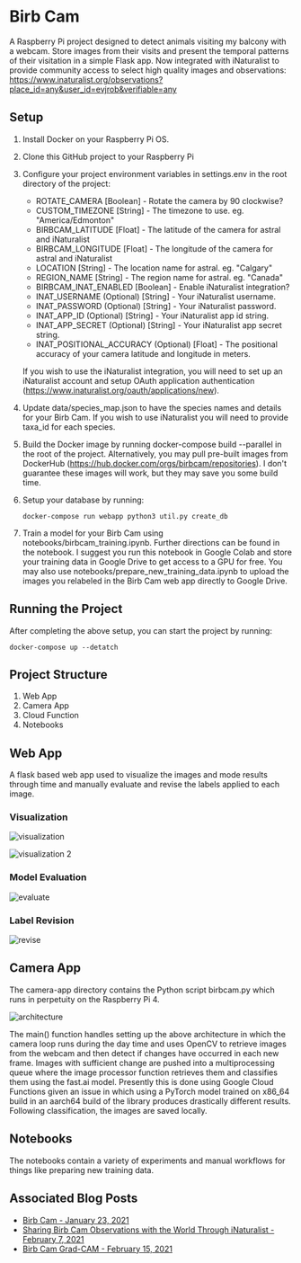 # Birb Cam

A Raspberry Pi project designed to detect animals visiting my balcony with a webcam. Store images from their visits and present the temporal patterns of their visitation in a simple Flask app. Now integrated with iNaturalist to provide community access to select high quality images and observations: https://www.inaturalist.org/observations?place_id=any&user_id=evjrob&verifiable=any

## Setup

1. Install Docker on your Raspberry Pi OS.

2. Clone this GitHub project to your Raspberry Pi

3. Configure your project environment variables in settings.env in the root directory of the project:
    * ROTATE_CAMERA [Boolean] - Rotate the camera by 90 clockwise?
    * CUSTOM_TIMEZONE [String] - The timezone to use. eg. "America/Edmonton"
    * BIRBCAM_LATITUDE [Float] - The latitude of the camera for astral and iNaturalist
    * BIRBCAM_LONGITUDE [Float] - The longitude of the camera for astral and iNaturalist
    * LOCATION [String] - The location name for astral. eg. "Calgary"
    * REGION_NAME [String] - The region name for astral. eg. "Canada"
    * BIRBCAM_INAT_ENABLED [Boolean] - Enable iNaturalist integration? 
    * INAT_USERNAME (Optional) [String] - Your iNaturalist username.
    * INAT_PASSWORD (Optional) [String] - Your iNaturalist password.
    * INAT_APP_ID (Optional) [String] - Your iNaturalist app id string.
    * INAT_APP_SECRET (Optional) [String] - Your iNaturalist app secret string.
    * INAT_POSITIONAL_ACCURACY (Optional) [Float] - The positional accuracy of your camera latitude and longitude in meters.

    If you wish to use the iNaturalist integration, you will need to set up an iNaturalist account and setup OAuth application authentication (https://www.inaturalist.org/oauth/applications/new).

4. Update data/species_map.json to have the species names and details for your Birb Cam. If you wish to use iNaturalist you will need to provide taxa_id for each species.

5. Build the Docker image by running docker-compose build --parallel in the root of the project. Alternatively, you may pull pre-built images from DockerHub (https://hub.docker.com/orgs/birbcam/repositories). I don't guarantee these images will work, but they may save you some build time.

6. Setup your database by running:

    ```docker-compose run webapp python3 util.py create_db```

7. Train a model for your Birb Cam using notebooks/birbcam_training.ipynb. Further directions can be found in the notebook. I suggest you run this notebook in Google Colab and store your training data in Google Drive to get access to a GPU for free. You may also use notebooks/prepare_new_training_data.ipynb to upload the images you relabeled in the Birb Cam web app directly to Google Drive.

## Running the Project

After completing the above setup, you can start the project by running:

```docker-compose up --detatch```

## Project Structure

1. Web App
1. Camera App
1. Cloud Function 
1. Notebooks

## Web App

A flask based web app used to visualize the images and mode results through time and manually evaluate and revise the labels applied to each image.

### Visualization

![visualization](imgs/readme/birbcam_visualization.png)

![visualization 2](imgs/readme/birbcam_visualization_2.png)

### Model Evaluation

![evaluate](imgs/readme/birbcam_evaluate.png)

### Label Revision

![revise](imgs/readme/birbcam_revise.png)

## Camera App

The camera-app directory contains the Python script birbcam.py which runs in perpetuity on the Raspberry Pi 4.

![architecture](imgs/readme/birbcam_architecture.png)

The main() function handles setting up the above architecture in which the camera loop runs during the day time and uses OpenCV to retrieve images from the webcam and then detect if changes have occurred in each new frame. Images with sufficient change are pushed into a multiprocessing queue where the image processor function retrieves them and classifies them using the fast.ai model. Presently this is done using Google Cloud Functions given an issue in which using a PyTorch model trained on x86_64 build in an aarch64 build of the library produces drastically different results. Following classification, the images are saved locally.

## Notebooks

The notebooks contain a variety of experiments and manual workflows for things like preparing new training data.

## Associated Blog Posts

* [Birb Cam - January 23, 2021](http://everettsprojects.com/2021/01/23/birbcam.html)
* [Sharing Birb Cam Observations with the World Through iNaturalist - February 7, 2021](http://everettsprojects.com/2021/02/07/sharing-birbcam-with-inaturalist.html)
* [Birb Cam Grad-CAM - February 15, 2021](http://everettsprojects.com/2021/02/15/birbcam-grad-cam.html)